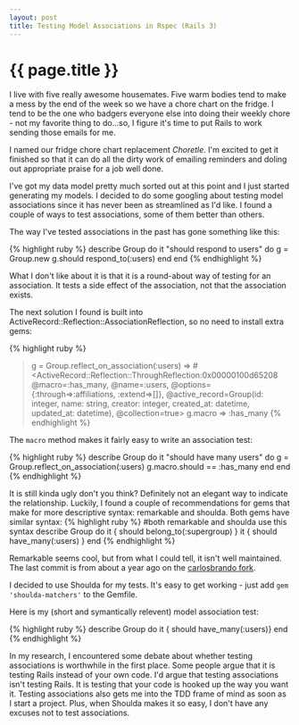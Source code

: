 ```yaml
---
layout: post
title: Testing Model Associations in Rspec (Rails 3)
---
```

{{ page.title }}
================

I live with five really awesome housemates.  Five warm bodies tend to
make a mess by the end of the week so we have a chore chart on the
fridge.  I tend to be the one who
badgers everyone else into doing their weekly chore - not my favorite
thing to do...so, I figure it's time to put Rails to work sending
those emails for me.  

I named our fridge chore chart replacement *Choretle*.  I'm excited to get it finished so that it can do all the dirty work of emailing
reminders and doling out appropriate praise for a job well done.

I've got my data model pretty much sorted out at this
point and I just started generating my models.  I decided to do some
googling about testing model associations since it has never been as streamlined as I'd like.  I found a
couple of ways to test associations, some of them better than others.

The way I've tested associations in the past has gone something like
this:

{% highlight ruby %}
describe Group do
  it "should respond to users" do
    g = Group.new
    g.should respond_to(:users)
  end
end
{% endhighlight %}

What I don't like about it is that it is a round-about way of testing
for an association.  It tests a side effect of the association, not that
the association exists.

The next solution I found is built  into ActiveRecord::Reflection::AssociationReflection, so no need to install extra gems:
  
{% highlight ruby %}
>  g = Group.reflect_on_association(:users)
 => #<ActiveRecord::Reflection::ThroughReflection:0x00000100d65208 @macro=:has_many, @name=:users, @options={:through=>:affiliations, :extend=>[]}, @active_record=Group(id: integer, name: string, creator: integer, created_at: datetime, updated_at: datetime), @collection=true> 
> g.macro
 => :has_many 
{% endhighlight %}

The <code>macro</code> method makes it fairly easy to write an
association test:

{% highlight ruby %}
describe Group do
  it "should have many users" do
    g = Group.reflect_on_association(:users)
    g.macro.should == :has_many
  end
end
{% endhighlight %}

It is still kinda ugly don't you think?  Definitely not an elegant way
to indicate the relationship.  Luckily, I found a couple of
recommendations for gems that make for more descriptive syntax: remarkable and shoulda.  Both gems have similar syntax:
{% highlight ruby %}
#both remarkable and shoulda use this syntax
    describe Group do
      it { should belong_to(:supergroup) }
      it { should have_many(:users) }
    end
{% endhighlight %}


Remarkable seems cool, but from what I could tell, it isn't well maintained.  The last commit is from about a year ago on the [carlosbrando fork](https://github.com/carlosbrando/remarkable).  

I decided to use Shoulda for my tests.  It's easy to get working - just
add <code>gem 'shoulda-matchers'</code> to the Gemfile.  

Here is my (short and symantically relevent) model association test:

{% highlight ruby %}
  describe Group do
    it { should have_many(:users)}
  end
{% endhighlight %}

In my research, I encountered some debate about whether testing
associations is
worthwhile in the first place.  Some people argue that it is testing Rails instead of your own code.  I'd argue that testing
associations isn't testing Rails.  It is testing that your code is
hooked up the way you want it.  Testing associations also gets me into
the
TDD frame of mind as soon as I start a project.  Plus, when Shoulda makes it so easy,
I don't have any excuses not to test associations.
